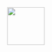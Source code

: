 <div style="justify-content:center; height: 10vw; width: 20vw; backgraund-color: blue;">
<img src="https://i.pinimg.com/564x/a2/02/a5/a202a5939166cdb0af34e5e1bb50699f.jpg" alt="" style="height:9vw; width:9vw;">
</div>
